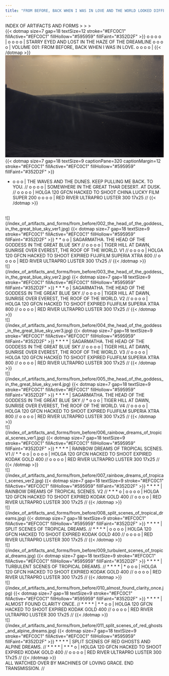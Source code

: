 ```yaml
---
title: "FROM BEFORE, BACK WHEN I WAS IN LOVE AND THE WORLD LOOKED DIFFERENT."
---
```

INDEX OF ARTIFACTS AND FORMS > > >
<br>
{{< dotmap size=7 gap=18 textSize=12 stroke="#EFC0C1" fillActive="#EFC0C1" fillHollow="#595959" fillFaint="#352D2F" >}}
o o o o |
o o o o | STARRY EYED AND LOST IN THE HAZE OF THE DREAMLINE
o o o o | VOLUME 001: FROM BEFORE, BACK WHEN I WAS IN LOVE.
o o o o |
{{< /dotmap >}}
<br>
![](./001_the_waves_in_the_dunes_keep_pulling_me_back_to_you.jpg)
{{< dotmap size=7 gap=18 textSize=9 captionPane=320 captionMargin=12 stroke="#EFC0C1" fillActive="#EFC0C1" fillHollow="#595959" fillFaint="#352D2F" >}}
* o o o | THE WAVES AND THE DUNES. KEEP PULLING ME BACK. TO YOU. //
o o o o | SOMEWHERE IN THE GREAT THAR DESERT. AT DUSK. //
o o o o | HOLGA 120 GFCN HACKED TO SHOOT CHINA LUCKY FILM SUPER 200
o o o o | RED RIVER ULTRAPRO LUSTER 300 17x25 //
{{< /dotmap >}}
<br>
![](/index_of_artifacts_and_forms/from_before/002_the_head_of_the_goddess_in_the_great_blue_sky_ver1.jpg)
{{< dotmap size=7 gap=18 textSize=9 stroke="#EFC0C1" fillActive="#EFC0C1" fillHollow="#595959" fillFaint="#352D2F" >}}
* * o o | SAGARMATHA. THE HEAD OF THE GODDESS IN THE GREAT BLUE SKY //
o o o o | TIGER HILL AT DAWN, SUNRISE OVER EVEREST, THE ROOF OF THE WORLD. V1 //
o o o o | HOLGA 120 GFCN HACKED TO SHOOT EXPIRED FUJIFILM SUPERIA XTRA 800 //
o o o o | RED RIVER ULTRAPRO LUSTER 300 17x25 //
{{< /dotmap >}}
<br>
![](/index_of_artifacts_and_forms/from_before/003_the_head_of_the_goddess_in_the_great_blue_sky_ver2.jpg)
{{< dotmap size=7 gap=18 textSize=9 stroke="#EFC0C1" fillActive="#EFC0C1" fillHollow="#595959" fillFaint="#352D2F" >}}
* * * o | SAGARMATHA. THE HEAD OF THE GODDESS IN THE GREAT BLUE SKY //
o o o o | TIGER HILL AT DAWN, SUNRISE OVER EVEREST, THE ROOF OF THE WORLD. V2 //
o o o o | HOLGA 120 GFCN HACKED TO SHOOT EXPIRED FUJIFILM SUPERIA XTRA 800 //
o o o o | RED RIVER ULTRAPRO LUSTER 300 17x25 //
{{< /dotmap >}}
<br>
![](/index_of_artifacts_and_forms/from_before/004_the_head_of_the_goddess_in_the_great_blue_sky_ver3.jpg)
{{< dotmap size=7 gap=18 textSize=9 stroke="#EFC0C1" fillActive="#EFC0C1" fillHollow="#595959" fillFaint="#352D2F" >}}
* * * * | SAGARMATHA. THE HEAD OF THE GODDESS IN THE GREAT BLUE SKY //
o o o o | TIGER HILL AT DAWN, SUNRISE OVER EVEREST, THE ROOF OF THE WORLD. V3 //
o o o o | HOLGA 120 GFCN HACKED TO SHOOT EXPIRED FUJIFILM SUPERIA XTRA 800 //
o o o o | RED RIVER ULTRAPRO LUSTER 300 17x25 //
{{< /dotmap >}}
<br>
![](/index_of_artifacts_and_forms/from_before/005_the_head_of_the_goddess_in_the_great_blue_sky_ver4.jpg)
{{< dotmap size=7 gap=18 textSize=9 stroke="#EFC0C1" fillActive="#EFC0C1" fillHollow="#595959" fillFaint="#352D2F" >}}
* * * * | SAGARMATHA. THE HEAD OF THE GODDESS IN THE GREAT BLUE SKY //
* o o o | TIGER HILL AT DAWN, SUNRISE OVER EVEREST, THE ROOF OF THE WORLD. V4 //
o o o o | HOLGA 120 GFCN HACKED TO SHOOT EXPIRED FUJIFILM SUPERIA XTRA 800 //
o o o o | RED RIVER ULTRAPRO LUSTER 300 17x25 //
{{< /dotmap >}}
<br>
![](/index_of_artifacts_and_forms/from_before/006_rainbow_dreams_of_tropical_scenes_ver1.jpg)
{{< dotmap size=7 gap=18 textSize=9 stroke="#EFC0C1" fillActive="#EFC0C1" fillHollow="#595959" fillFaint="#352D2F" >}}
* * * * | RAINBOW DREAMS OF TROPICAL SCENES. V1 //
* * o o |
o o o o | HOLGA 120 GFCN HACKED TO SHOOT EXPIRED KODAK GOLD 400 //
o o o o | RED RIVER ULTRAPRO LUSTER 300 17x25 //
{{< /dotmap >}}
<br>
![](/index_of_artifacts_and_forms/from_before/007_rainbow_dreams_of_tropical_scenes_ver2.jpg)
{{< dotmap size=7 gap=18 textSize=9 stroke="#EFC0C1" fillActive="#EFC0C1" fillHollow="#595959" fillFaint="#352D2F" >}}
* * * * | RAINBOW DREAMS OF TROPICAL SCENES. V2 //
* * * o |
o o o o | HOLGA 120 GFCN HACKED TO SHOOT EXPIRED KODAK GOLD 400 //
o o o o | RED RIVER ULTRAPRO LUSTER 300 17x25 //
{{< /dotmap >}}
<br>
![](/index_of_artifacts_and_forms/from_before/008_split_scenes_of_tropical_dreams.jpg)
{{< dotmap size=7 gap=18 textSize=9 stroke="#EFC0C1" fillActive="#EFC0C1" fillHollow="#595959" fillFaint="#352D2F" >}}
* * * * | SPLIT SCENES OF TROPICAL DREAMS. //
* * * * |
o o o o | HOLGA 120 GFCN HACKED TO SHOOT EXPIRED KODAK GOLD 400 //
o o o o | RED RIVER ULTRAPRO LUSTER 300 17x25 //
{{< /dotmap >}}
<br>
![](/index_of_artifacts_and_forms/from_before/009_turbulent_scenes_of_tropical_dreams.jpg)
{{< dotmap size=7 gap=18 textSize=9 stroke="#EFC0C1" fillActive="#EFC0C1" fillHollow="#595959" fillFaint="#352D2F" >}}
* * * * | TURBULENT SCENES OF TROPICAL DREAMS. //
* * * * |
* o o o | HOLGA 120 GFCN HACKED TO SHOOT EXPIRED KODAK GOLD 400 //
o o o o | RED RIVER ULTRAPRO LUSTER 300 17x25 //
{{< /dotmap >}}
<br>
![](/index_of_artifacts_and_forms/from_before/010_almost_found_clarity_once.jpg)
{{< dotmap size=7 gap=18 textSize=9 stroke="#EFC0C1" fillActive="#EFC0C1" fillHollow="#595959" fillFaint="#352D2F" >}}
* * * * | ALMOST FOUND CLARITY ONCE. //
* * * * |
* * o o | HOLGA 120 GFCN HACKED TO SHOOT EXPIRED KODAK GOLD 400 //
o o o o | RED RIVER ULTRAPRO LUSTER 300 17x25 //
{{< /dotmap >}}
<br>
![](/index_of_artifacts_and_forms/from_before/011_split_scenes_of_red_ghosts_and_alpine_dreams.jpg)
{{< dotmap size=7 gap=18 textSize=9 stroke="#EFC0C1" fillActive="#EFC0C1" fillHollow="#595959" fillFaint="#352D2F" >}}
* * * * | SPLIT SCENES OF RED GHOSTS AND ALPINE DREAMS. //
* * * * |
* * * o | HOLGA 120 GFCN HACKED TO SHOOT EXPIRED KODAK GOLD 400 //
o o o o | RED RIVER ULTRAPRO LUSTER 300 17x25 //
{{< /dotmap >}}
<br>
ALL WATCHED OVER BY MACHINES OF LOVING GRACE.
END TRANSMISSION. //
